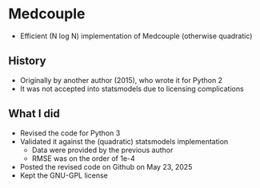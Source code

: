 # Medcouple

- Efficient (N log N) implementation of Medcouple (otherwise quadratic)

## History
- Originally by another author (2015), who wrote it for Python 2
- It was not accepted into statsmodels due to licensing complications

## What I did
- Revised the code for Python 3
- Validated it against the (quadratic) statsmodels implementation
  - Data were provided by the previous author
  - RMSE was on the order of 1e-4
- Posted the revised code on Github on May 23, 2025
- Kept the GNU-GPL license
